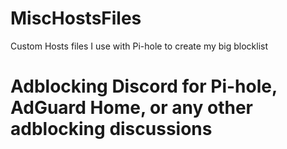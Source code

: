 # MiscHostsFiles
Custom Hosts files I use with Pi-hole to create my big blocklist

# Adblocking Discord for Pi-hole, AdGuard Home, or any other adblocking discussions
